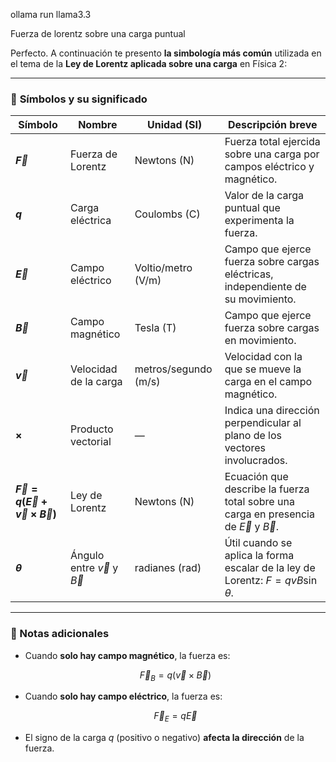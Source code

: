 <!-- cloudflared tunnel --url http://192.168.1.13:8000 -->

ollama run llama3.3

Fuerza de lorentz sobre una carga puntual

Perfecto. A continuación te presento **la simbología más común** utilizada en el tema de la **Ley de Lorentz aplicada sobre una carga** en Física 2:

---

### 📘 **Símbolos y su significado**

| Símbolo                                             | Nombre                             | Unidad (SI)          | Descripción breve                                                                            |
| --------------------------------------------------- | ---------------------------------- | -------------------- | -------------------------------------------------------------------------------------------- |
| **$\vec{F}$**                                       | Fuerza de Lorentz                  | Newtons (N)          | Fuerza total ejercida sobre una carga por campos eléctrico y magnético.                      |
| **$q$**                                             | Carga eléctrica                    | Coulombs (C)         | Valor de la carga puntual que experimenta la fuerza.                                         |
| **$\vec{E}$**                                       | Campo eléctrico                    | Voltio/metro (V/m)   | Campo que ejerce fuerza sobre cargas eléctricas, independiente de su movimiento.             |
| **$\vec{B}$**                                       | Campo magnético                    | Tesla (T)            | Campo que ejerce fuerza sobre cargas en movimiento.                                          |
| **$\vec{v}$**                                       | Velocidad de la carga              | metros/segundo (m/s) | Velocidad con la que se mueve la carga en el campo magnético.                                |
| **$\times$**                                        | Producto vectorial                 | —                    | Indica una dirección perpendicular al plano de los vectores involucrados.                    |
| **$\vec{F} = q(\vec{E} + \vec{v} \times \vec{B})$** | Ley de Lorentz                     | Newtons (N)          | Ecuación que describe la fuerza total sobre una carga en presencia de $\vec{E}$ y $\vec{B}$. |
| **$\theta$**                                        | Ángulo entre $\vec{v}$ y $\vec{B}$ | radianes (rad)       | Útil cuando se aplica la forma escalar de la ley de Lorentz: $F = qvB\sin\theta$.            |

---

### 📌 Notas adicionales

* Cuando **solo hay campo magnético**, la fuerza es:

  $$
  \vec{F}_B = q(\vec{v} \times \vec{B})
  $$

* Cuando **solo hay campo eléctrico**, la fuerza es:

  $$
  \vec{F}_E = q\vec{E}
  $$

* El signo de la carga $q$ (positivo o negativo) **afecta la dirección** de la fuerza.
